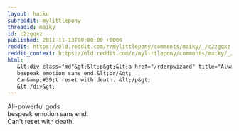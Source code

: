 ```yaml
---
layout: haiku
subreddit: mylittlepony
threadid: maiky
id: c2zgqxz
published: 2011-11-13T00:00:00 +0000
reddit: https://old.reddit.com/r/mylittlepony/comments/maiky/_/c2zgqxz
reddit_context: https://old.reddit.com/r/mylittlepony/comments/maiky/_/c2zgqxz?context=3
html: |
   &lt;div class="md"&gt;&lt;p&gt;&lt;a href="/rderpwizard" title="Always Relevant / Drinking Upon The Heatdeath / Paper Bag Princess"&gt;&lt;/a&gt; All-powerful gods&lt;br/&gt;
   bespeak emotion sans end.&lt;br/&gt;
   Can&amp;#39;t reset with death. &lt;/p&gt;
   &lt;/div&gt;
---
```


[](/rderpwizard "Always Relevant / Drinking Upon The Heatdeath / Paper Bag Princess") All-powerful gods  
bespeak emotion sans end.  
Can't reset with death. 